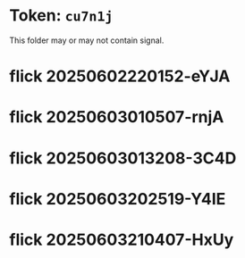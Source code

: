 # Token: `cu7n1j`

This folder may or may not contain signal.
# flick 20250602220152-eYJA
# flick 20250603010507-rnjA
# flick 20250603013208-3C4D
# flick 20250603202519-Y4IE
# flick 20250603210407-HxUy
